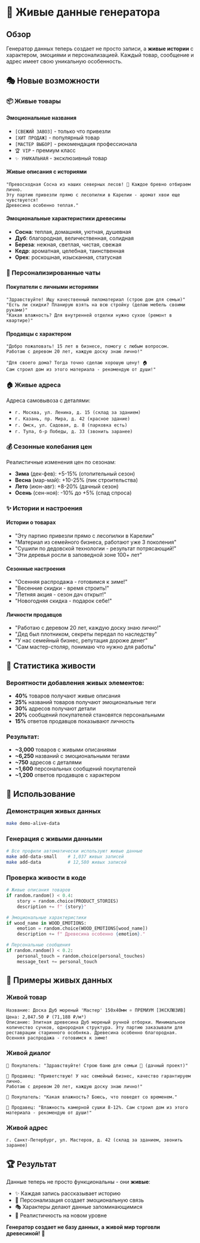 # 🌟 Живые данные генератора

## Обзор

Генератор данных теперь создает не просто записи, а **живые истории** с характером, эмоциями и персонализацией. Каждый товар, сообщение и адрес имеет свою уникальную особенность.

## 🎭 Новые возможности

### 📦 Живые товары

#### Эмоциональные названия
- `[СВЕЖИЙ ЗАВОЗ]` - только что привезли
- `[ХИТ ПРОДАЖ]` - популярный товар  
- `[МАСТЕР ВЫБОР]` - рекомендация профессионала
- `🏆 VIP` - премиум класс
- `✨ УНИКАЛЬНАЯ` - эксклюзивный товар

#### Живые описания с историями
```
"Превосходная Сосна из наших северных лесов! 🌲 Каждое бревно отбираем лично. 
Эту партию привезли прямо с лесопилки в Карелии - аромат хвои еще чувствуется! 
Древесина особенно теплая."
```

#### Эмоциональные характеристики древесины
- **Сосна**: теплая, домашняя, уютная, душевная
- **Дуб**: благородная, величественная, солидная
- **Береза**: нежная, светлая, чистая, свежая
- **Кедр**: ароматная, целебная, таинственная
- **Орех**: роскошная, изысканная, статусная

### 💬 Персонализированные чаты

#### Покупатели с личными историями
```
"Здравствуйте! Ищу качественный пиломатериал (строю дом для семьи)"
"Есть ли скидки? Планирую взять на всю стройку (делаю мебель своими руками)"
"Какая влажность? Для внутренней отделки нужно сухое (ремонт в квартире)"
```

#### Продавцы с характером
```
"Добро пожаловать! 15 лет в бизнесе, помогу с любым вопросом. 
Работаю с деревом 20 лет, каждую доску знаю лично!"

"Для своего дома? Тогда точно сделаю хорошую цену! 🏠 
Сам строил дом из этого материала - рекомендую от души!"
```

### 🏠 Живые адреса

Адреса самовывоза с деталями:
- `г. Москва, ул. Ленина, д. 15 (склад за зданием)`
- `г. Казань, пр. Мира, д. 42 (красное здание)`
- `г. Омск, ул. Садовая, д. 8 (парковка есть)`
- `г. Тула, б-р Победы, д. 33 (звонить заранее)`

### 💰 Сезонные колебания цен

Реалистичные изменения цен по сезонам:
- **Зима** (дек-фев): +5-15% (отопительный сезон)
- **Весна** (мар-май): +10-25% (пик строительства)
- **Лето** (июн-авг): +8-20% (дачный сезон)
- **Осень** (сен-ноя): -10% до +5% (спад спроса)

### ✨ Истории и настроения

#### Истории о товарах
- "Эту партию привезли прямо с лесопилки в Карелии"
- "Материал из семейного бизнеса, работают уже 3 поколения"
- "Сушили по дедовской технологии - результат потрясающий!"
- "Эти деревья росли в заповедной зоне 100+ лет"

#### Сезонные настроения
- "Осенняя распродажа - готовимся к зиме!"
- "Весенние скидки - время строить!"
- "Летняя акция - сезон дач открыт!"
- "Новогодняя скидка - подарок себе!"

#### Личности продавцов
- "Работаю с деревом 20 лет, каждую доску знаю лично!"
- "Дед был плотником, секреты передал по наследству"
- "У нас семейный бизнес, репутация дороже денег"
- "Сам мастер-столяр, понимаю что нужно для работы"

## 🎯 Статистика живости

### Вероятности добавления живых элементов:
- **40%** товаров получают живые описания
- **25%** названий товаров получают эмоциональные теги
- **30%** адресов получают детали
- **20%** сообщений покупателей становятся персональными
- **15%** ответов продавцов показывают личность

### Результат:
- **~3,000** товаров с живыми описаниями
- **~6,250** названий с эмоциональными тегами  
- **~750** адресов с деталями
- **~1,600** персональных сообщений покупателей
- **~1,200** ответов продавцов с характером

## 🚀 Использование

### Демонстрация живых данных
```bash
make demo-alive-data
```

### Генерация с живыми данными
```bash
# Все профили автоматически используют живые данные
make add-data-small    # 1,037 живых записей
make add-data          # 12,580 живых записей
```

### Проверка живости в коде
```python
# Живые описания товаров
if random.random() < 0.4:
    story = random.choice(PRODUCT_STORIES)
    description += f" {story}"

# Эмоциональные характеристики
if wood_name in WOOD_EMOTIONS:
    emotion = random.choice(WOOD_EMOTIONS[wood_name])
    description += f" Древесина особенно {emotion}."

# Персональные сообщения
if random.random() < 0.2:
    personal_touch = random.choice(personal_touches)
    message_text += personal_touch
```

## 🎨 Примеры живых данных

### Живой товар
```
Название: Доска Дуб мореный 'Мастер' 150x40мм ⭐ ПРЕМИУМ [ЭКСКЛЮЗИВ]
Цена: 2,847.50 ₽ (71,188 ₽/м³)
Описание: Элитная древесина Дуб мореный ручной отборки. Минимальное 
количество сучков, однородная структура. Эту партию заказывали для 
реставрации старинного особняка. Древесина особенно благородная. 
Осенняя распродажа - готовимся к зиме!
```

### Живой диалог
```
👤 Покупатель: "Здравствуйте! Строю баню для семьи 🛁 (дачный проект)"

🏪 Продавец: "Приветствую! У нас семейный бизнес, качество гарантируем лично. 
Работаю с деревом 20 лет, каждую доску знаю лично!"

👤 Покупатель: "Какая влажность? Боюсь, что поведет со временем."

🏪 Продавец: "Влажность камерной сушки 8-12%. Сам строил дом из этого 
материала - рекомендую от души!"
```

### Живой адрес
```
г. Санкт-Петербург, ул. Мастеров, д. 42 (склад за зданием, звонить заранее)
```

## 🏆 Результат

Данные теперь не просто функциональны - они **живые**:
- ✨ Каждая запись рассказывает историю
- 💝 Персонализация создает эмоциональную связь
- 🎭 Характеры делают данные запоминающимися
- 🌟 Реалистичность на новом уровне

**Генератор создает не базу данных, а живой мир торговли древесиной!** 🌲
